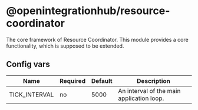 # @openintegrationhub/resource-coordinator
The core framework of Resource Coordinator. This module provides a core functionality, which is supposed to be extended.

## Config vars
| Name | Required | Default | Description |
| --- | --- | --- | --- |
| TICK_INTERVAL | no | 5000 | An interval of the main application loop. |

